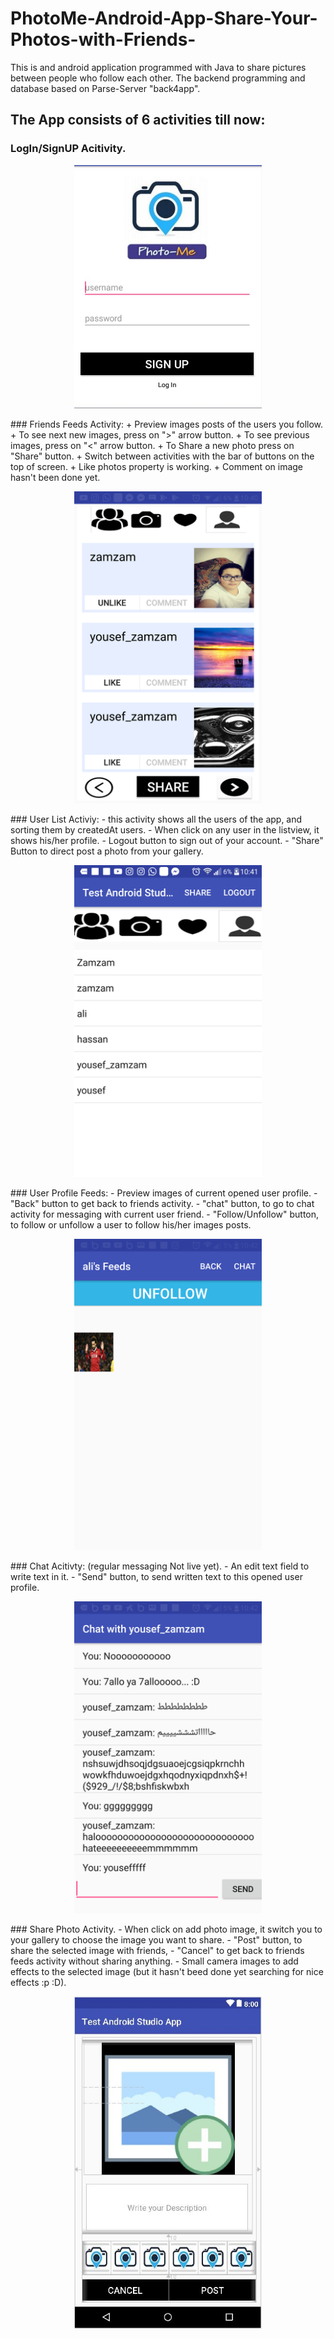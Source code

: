 # PhotoMe-Android-App-Share-Your-Photos-with-Friends-
This is and android application programmed with Java to share pictures between people who follow each other.
The backend programming and database based on Parse-Server "back4app".

## The App consists of 6 activities till now:
### LogIn/SignUP Acitivity.
<p align="center">
<img src = "login.JPG" width = "300"/>
 </p>
### Friends Feeds Activity:
+ Preview images posts of the users you follow.
+ To see next new images, press on ">" arrow button.
+ To see previous images, press on "<" arrow button.
+ To Share a new photo press on "Share" button.
+ Switch between activities with the bar of buttons on the top of screen.
+ Like photos property is working.
+ Comment on image hasn't been done yet.
<p align="center">
<img src = "Capture+_2018-07-25-10-40-36.png" width = "300"/>
 </p>
### User List Activiy:
- this activity shows all the users of the app, and sorting them by createdAt users.
- When click on any user in the listview, it shows his/her profile.
- Logout button to sign out of your account.
- "Share" Button to direct post a photo from your gallery.
<p align="center">
<img src = "Capture+_2018-07-25-10-41-32.png" width = "300"/>
 </p>
### User Profile Feeds:
- Preview images of current opened user profile.
- "Back" button to get back to friends activity.
- "chat" button, to go to chat activity for messaging with current user friend.
- "Follow/Unfollow" button, to follow or unfollow a user to follow his/her images posts.
<p align="center">
<img src = "Capture+_2018-07-25-10-42-14.png" width = "300"/>
 </p>
### Chat Acitivty: (regular messaging Not live yet).
- An edit text field to write text in it.
- "Send" button, to send written text to this opened user profile.
<p align="center">
<img src = "Capture+_2018-07-25-10-42-38.png" width = "300"/>
 </p>
### Share Photo Activity.
- When click on add photo image, it switch you to your gallery to choose the image you want to share.
- "Post" button, to share the selected image with friends,
- "Cancel" to get back to friends feeds activity without sharing anything.
- Small camera images to add effects to the selected image (but it hasn't beed done yet searching for nice effects :p :D).
<p align="center">
<img src = "sharephoto.JPG" width = "300"/>
 </p>
